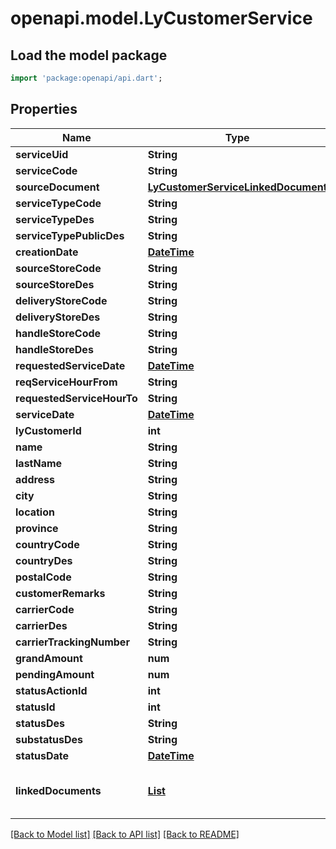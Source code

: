 # openapi.model.LyCustomerService

## Load the model package
```dart
import 'package:openapi/api.dart';
```

## Properties
Name | Type | Description | Notes
------------ | ------------- | ------------- | -------------
**serviceUid** | **String** |  | [optional] 
**serviceCode** | **String** |  | [optional] 
**sourceDocument** | [**LyCustomerServiceLinkedDocument**](LyCustomerServiceLinkedDocument.md) |  | [optional] 
**serviceTypeCode** | **String** |  | [optional] 
**serviceTypeDes** | **String** |  | [optional] 
**serviceTypePublicDes** | **String** |  | [optional] 
**creationDate** | [**DateTime**](DateTime.md) |  | [optional] 
**sourceStoreCode** | **String** |  | [optional] 
**sourceStoreDes** | **String** |  | [optional] 
**deliveryStoreCode** | **String** |  | [optional] 
**deliveryStoreDes** | **String** |  | [optional] 
**handleStoreCode** | **String** |  | [optional] 
**handleStoreDes** | **String** |  | [optional] 
**requestedServiceDate** | [**DateTime**](DateTime.md) |  | [optional] 
**reqServiceHourFrom** | **String** |  | [optional] 
**requestedServiceHourTo** | **String** |  | [optional] 
**serviceDate** | [**DateTime**](DateTime.md) |  | [optional] 
**lyCustomerId** | **int** |  | [optional] 
**name** | **String** |  | [optional] 
**lastName** | **String** |  | [optional] 
**address** | **String** |  | [optional] 
**city** | **String** |  | [optional] 
**location** | **String** |  | [optional] 
**province** | **String** |  | [optional] 
**countryCode** | **String** |  | [optional] 
**countryDes** | **String** |  | [optional] 
**postalCode** | **String** |  | [optional] 
**customerRemarks** | **String** |  | [optional] 
**carrierCode** | **String** |  | [optional] 
**carrierDes** | **String** |  | [optional] 
**carrierTrackingNumber** | **String** |  | [optional] 
**grandAmount** | **num** |  | [optional] 
**pendingAmount** | **num** |  | [optional] 
**statusActionId** | **int** |  | [optional] 
**statusId** | **int** |  | [optional] 
**statusDes** | **String** |  | [optional] 
**substatusDes** | **String** |  | [optional] 
**statusDate** | [**DateTime**](DateTime.md) |  | [optional] 
**linkedDocuments** | [**List<LyCustomerServiceLinkedDocument>**](LyCustomerServiceLinkedDocument.md) |  | [optional] [default to const []]

[[Back to Model list]](../README.md#documentation-for-models) [[Back to API list]](../README.md#documentation-for-api-endpoints) [[Back to README]](../README.md)


